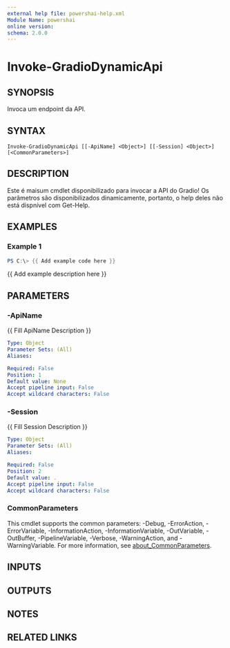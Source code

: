 ```yaml
---
external help file: powershai-help.xml
Module Name: powershai
online version:
schema: 2.0.0
---
```


# Invoke-GradioDynamicApi

## SYNOPSIS
Invoca um endpoint da API.

## SYNTAX

```
Invoke-GradioDynamicApi [[-ApiName] <Object>] [[-Session] <Object>] [<CommonParameters>]
```

## DESCRIPTION
Este é maisum cmdlet disponibilizado para invocar a API do Gradio!
Os parâmetros são disponibilizados dinamicamente, portanto, o help deles não está dispnível com Get-Help.

## EXAMPLES

### Example 1
```powershell
PS C:\> {{ Add example code here }}
```

{{ Add example description here }}

## PARAMETERS

### -ApiName
{{ Fill ApiName Description }}

```yaml
Type: Object
Parameter Sets: (All)
Aliases:

Required: False
Position: 1
Default value: None
Accept pipeline input: False
Accept wildcard characters: False
```

### -Session
{{ Fill Session Description }}

```yaml
Type: Object
Parameter Sets: (All)
Aliases:

Required: False
Position: 2
Default value: .
Accept pipeline input: False
Accept wildcard characters: False
```

### CommonParameters
This cmdlet supports the common parameters: -Debug, -ErrorAction, -ErrorVariable, -InformationAction, -InformationVariable, -OutVariable, -OutBuffer, -PipelineVariable, -Verbose, -WarningAction, and -WarningVariable. For more information, see [about_CommonParameters](http://go.microsoft.com/fwlink/?LinkID=113216).

## INPUTS

## OUTPUTS

## NOTES

## RELATED LINKS
